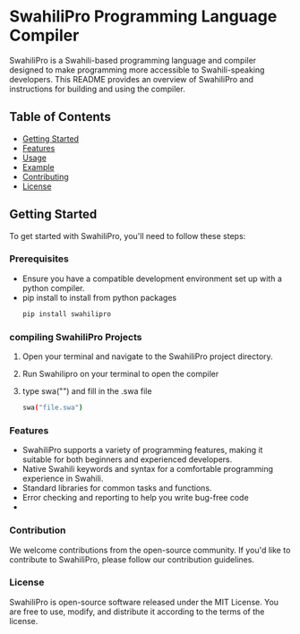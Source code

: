 # SwahiliPro Programming Language Compiler

SwahiliPro is a Swahili-based programming language and compiler designed to make programming more accessible to Swahili-speaking developers. This README provides an overview of SwahiliPro and instructions for building and using the compiler.

## Table of Contents
- [Getting Started](#getting-started)
- [Features](#features)
- [Usage](#usage)
- [Example](#example)
- [Contributing](#contributing)
- [License](#license)

## Getting Started

To get started with SwahiliPro, you'll need to follow these steps:

### Prerequisites

- Ensure you have a compatible development environment set up with a python compiler.
- pip install to install from python packages
   ```bash
   pip install swahilipro

### compiling SwahiliPro Projects

1. Open your terminal and navigate to the SwahiliPro project directory.
2. Run Swahilipro on your terminal to open the compiler
3. type swa("") and fill in the .swa file 

   ```bash
   swa("file.swa")
   
### Features

- SwahiliPro supports a variety of programming features, making it suitable for both beginners and experienced developers.
- Native Swahili keywords and syntax for a comfortable programming experience in Swahili.
- Standard libraries for common tasks and functions.
- Error checking and reporting to help you write bug-free code
- 
### Contribution

We welcome contributions from the open-source community. If you'd like to contribute to SwahiliPro, please follow our contribution guidelines.

### License
SwahiliPro is open-source software released under the MIT License. You are free to use, modify, and distribute it according to the terms of the license.


